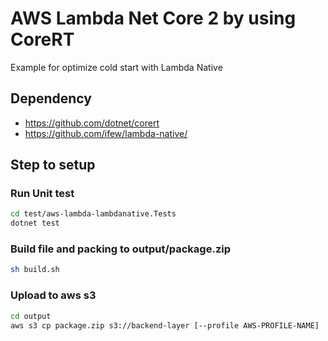 # AWS Lambda Net Core 2 by using CoreRT

Example for optimize cold start with Lambda Native

## Dependency

- https://github.com/dotnet/corert
- https://github.com/ifew/lambda-native/

## Step to setup

### Run Unit test

```bash
cd test/aws-lambda-lambdanative.Tests
dotnet test
```

### Build file and packing to output/package.zip

```bash
sh build.sh
```

### Upload to aws s3

```bash
cd output
aws s3 cp package.zip s3://backend-layer [--profile AWS-PROFILE-NAME]
```